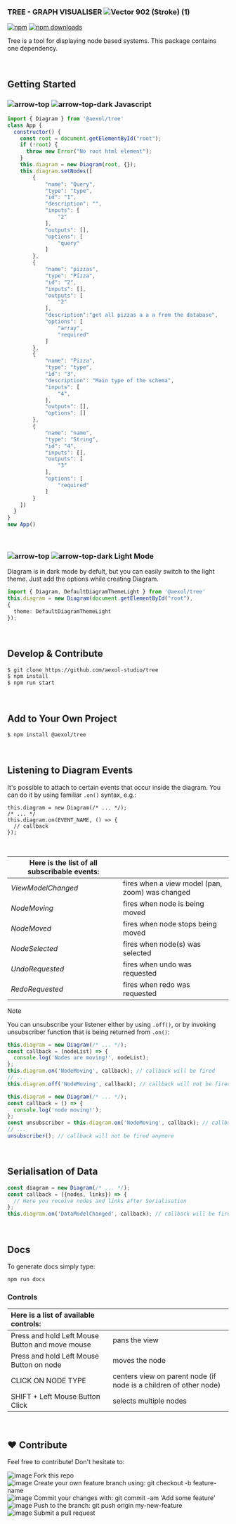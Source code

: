 ### TREE - GRAPH VISUALISER ![Vector 902 (Stroke) (1)](https://github.com/user-attachments/assets/18e2f31f-a70f-4c3e-b284-3b66c989a15f)
<!--STRONA WIZUALNA: słowo "Tree" w nagłówku można albo wyboldować, albo napisać wielkimi literami aby bardziej go wyróżnić, szczególnie, że występuje tylko raz i w związku z tym nie obciążyłaby taka zmiana wizualnie - alternatywnie można też napisać wielkimi literami całość tekstu; TREŚĆ MERYTORYCZNA: w zależności od tego, czy chcemy przestrzegać British English, czy American English, zmieni to pisownię słowa "visualiser" - w American English powinno być "visualizer"-->
[![npm](https://img.shields.io/npm/v/@aexol/tree.svg?style=flat-square)](https://www.npmjs.com/package/@aexol/tree) [![npm downloads](https://img.shields.io/npm/dm/@aexol/tree.svg?style=flat-square)](https://www.npmjs.com/package/@aexol/tree)

Tree is a tool for displaying node based systems. <!--TREŚĆ MERYTORYCZNA: "a tool" zamiast "the tool" ponieważ pojawia się po raz pierwszy na stronie-->
This package contains one dependency. <!--STRONA WIZUALNA: można ewentualnie dodać element Markdowna do tej linijki tak, aby podkreślić, że następuje zależność. TREŚĆ MERYTORYCZNA: można dodać źródło, z którego czerpie ta paczka z nazwy albo z załącznika w postaci linku tak, aby użytkownik był o tym poinformowany bez konieczności przenoszenia wzroku na kod--> 

<br />

## Getting Started 
<!--STRONA WIZUALNA: zmiana na formatowanie Pierwsza Litera Wyrazu Pisana Wielką Literą-->


### ![arrow-top](https://github.com/user-attachments/assets/3632196c-f2f8-46a2-9d3d-4a8071ca1908#gh-dark-mode-only) ![arrow-top-dark](https://github.com/user-attachments/assets/496077a7-85a9-44dc-8770-5a248d63886d#gh-light-mode-only) Javascript
```js
import { Diagram } from '@aexol/tree'
class App {
  constructor() {
    const root = document.getElementById("root");
    if (!root) {
      throw new Error("No root html element");
    }
    this.diagram = new Diagram(root, {});
    this.diagram.setNodes([
        {
            "name": "Query",
            "type": "type",
            "id": "1",
            "description": "",
            "inputs": [
                "2"
            ],
            "outputs": [],
            "options": [
                "query"
            ]
        },
        {
            "name": "pizzas",
            "type": "Pizza",
            "id": "2",
            "inputs": [],
            "outputs": [
                "2"
            ],
            "description":"get all pizzas a a a from the database",
            "options": [
                "array",
                "required"
            ]
        },
        {
            "name": "Pizza",
            "type": "type",
            "id": "3",
            "description": "Main type of the schema",
            "inputs": [
                "4",
            ],
            "outputs": [],
            "options": []
        },
        {
            "name": "name",
            "type": "String",
            "id": "4",
            "inputs": [],
            "outputs": [
                "3"
            ],
            "options": [
                "required"
            ]
        }
    ])
  }
}
new App()
```
<br />

### ![arrow-top](https://github.com/user-attachments/assets/3632196c-f2f8-46a2-9d3d-4a8071ca1908#gh-dark-mode-only) ![arrow-top-dark](https://github.com/user-attachments/assets/496077a7-85a9-44dc-8770-5a248d63886d#gh-light-mode-only) Light Mode
<!--STRONA WIZUALNA: zmiana na formatowanie Pierwsza Litera Wyrazu Pisana Wielką Literą-->

Diagram is in dark mode by defult, but you can easily switch to the light theme. Just add the options while creating Diagram.

```ts
import { Diagram, DefaultDiagramThemeLight } from '@aexol/tree'
this.diagram = new Diagram(document.getElementById("root"),
{
  theme: DefaultDiagramThemeLight
});
```

<br />

## Develop & Contribute

```sh
$ git clone https://github.com/aexol-studio/tree
$ npm install
$ npm run start
```

<br />

## Add to Your Own Project
<!--STRONA WIZUALNA: zmiana na formatowanie Pierwsza Litera Wyrazu Pisana Wielką Literą-->
<!--TREŚĆ MERYTORYCZNA: dodano "own"-->

```sh
$ npm install @aexol/tree
```

<br />

## Listening to Diagram Events
<!--STRONA WIZUALNA: zmiana na formatowanie Pierwsza Litera Wyrazu Pisana Wielką Literą-->

It's possible to attach to certain events that occur inside the diagram.
You can do it by using familiar `.on()` syntax, e.g.:

```
this.diagram = new Diagram(/* ... */);
/* ... */
this.diagram.on(EVENT_NAME, () => {
  // callback
});
```
<br />

| Here is the list of all subscribable events: ||
|---|---|
| *ViewModelChanged* | fires when a view model (pan, zoom) was changed |
| *NodeMoving* | fires when node is being moved |
| *NodeMoved* | fires when node stops being moved |
| *NodeSelected* | fires when node(s) was selected |
| *UndoRequested* | fires when undo was requested |
| *RedoRequested* | fires when redo was requested |

> [!NOTE]
> You can unsubscribe your listener either by using `.off()`, or by invoking unsubscriber function that is being returned from `.on()`:
<!--STRONA WIZUALNA: dodanie alertu "NOTE" jako dopisek do kodu, tooltip-->

```js
this.diagram = new Diagram(/* ... */);
const callback = (nodeList) => {
  console.log('Nodes are moving!', nodeList);
};
this.diagram.on('NodeMoving', callback); // callback will be fired
// ...
this.diagram.off('NodeMoving', callback); // callback will not be fired anymore
```

```js
this.diagram = new Diagram(/* ... */);
const callback = () => {
  console.log('node moving!');
};
const unsubscriber = this.diagram.on('NodeMoving', callback); // callback will be fired
// ...
unsubscriber(); // callback will not be fired anymore
```

<br />

## Serialisation of Data
<!--STRONA WIZUALNA: zmiana na formatowanie Pierwsza Litera Wyrazu Pisana Wielką Literą-->
<!--TREŚĆ MERYTORYCZNA: w zależności od tego, czy chcemy przestrzegać British English, czy American English, zmieni to pisownię słowa "serialisation" - w American English powinno być "serialization", American English w przypadku tego słowa jest też bardziej powszechny-->

```js
const diagram = new Diagram(/* ... */);
const callback = ({nodes, links}) => {
  // Here you receive nodes and links after Serialisation
};
this.diagram.on('DataModelChanged', callback); // callback will be fired

```

<br />

## Docs

To generate docs simply type:
```
npm run docs
```

### Controls

|Here is a list of available controls: ||
|:---|---|
| Press and hold Left Mouse Button and move mouse | pans the view |
| Press and hold Left Mouse Button on node | moves the node |
| CLICK ON NODE TYPE | centers view on parent node (if node is a children of other node) |
| SHIFT + Left Mouse Button Click | selects multiple nodes |

<!-- ALTERNATIVE ARROW COLOR: ![arrow-top-blue](https://github.com/user-attachments/assets/db67ff9e-fc13-4e43-a48f-0a9182e8093c)-->

<br />

## ♥️ Contribute

Feel free to contribute! Don't hesitate to:

![image](https://github.com/user-attachments/assets/5d17dc11-7235-461f-9947-3a60b834e6d0) Fork this repo\
![image](https://github.com/user-attachments/assets/8876851b-8be8-4b28-af3f-6a71c84ec653) Create your own feature branch using: git checkout -b feature-name\
![image](https://github.com/user-attachments/assets/23b199b7-0683-431a-8521-59bd6fce10e7) Commit your changes with: git commit -am 'Add some feature'\
![image](https://github.com/user-attachments/assets/dddea651-ad8e-4377-9d41-95228d434154) Push to the branch: git push origin my-new-feature\
![image](https://github.com/user-attachments/assets/6ae8a223-b84e-4ec0-bb5a-2096b4912fa1) Submit a pull request
